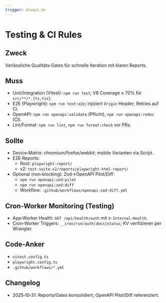```yaml
---
trigger: always_on
---
```


# Testing & CI Rules

## Zweck

Verlässliche Qualitäts‑Gates für schnelle Iteration mit klaren Reports.

## Muss

- Unit/Integration (Vitest): `npm run test`; V8 Coverage ≥ 70% für `src/**/*.{ts,tsx}`.
- E2E (Playwright): `npm run test:e2e`; injiziert `Origin` Header; Retries auf CI.
- OpenAPI: `npm run openapi:validate` (Pflicht), `npm run openapi:redoc` (CI).
- Lint/Format: `npm run lint`, `npm run format:check` vor PRs.

## Sollte

- Device‑Matrix: chromium/firefox/webkit; mobile Varianten via Script.
- E2E‑Reports:
  - Root: `playwright-report/`
  - v2: `test-suite-v2/reports/playwright-html-report/`
- Optional (non‑blocking): Zod→OpenAPI Pilot/Diff:
  - `npm run openapi:zod:pilot`
  - `npm run openapi:zod:diff`
  - Workflow: `.github/workflows/openapi-zod-diff.yml`

## Cron‑Worker Monitoring (Testing)

- App‑Worker Health: `GET /api/health/auth` mit `X-Internal-Health`.
- Cron‑Worker Triggers: `__cron/run/auth|docs|status`; KV verifizieren per Wrangler.

## Code‑Anker

- `vitest.config.ts`
- `playwright.config.ts`
- `.github/workflows/*.yml`

## Changelog

- 2025‑10‑31: Reports/Gates konsolidiert; OpenAPI Pilot/Diff referenziert.
